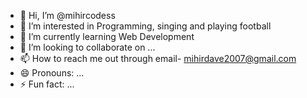 - 👋 Hi, I’m @mihircodess
- 👀 I’m interested in Programming, singing and playing football
- 🌱 I’m currently learning Web Development
- 💞️ I’m looking to collaborate on ...
- 📫 How to reach me out through email- mihirdave2007@gmail.com
- 😄 Pronouns: ...
- ⚡ Fun fact: ...

<!---
mihircodess/mihircodess is a ✨ special ✨ repository because its `README.md` (this file) appears on your GitHub profile.
You can click the Preview link to take a look at your changes.
--->
